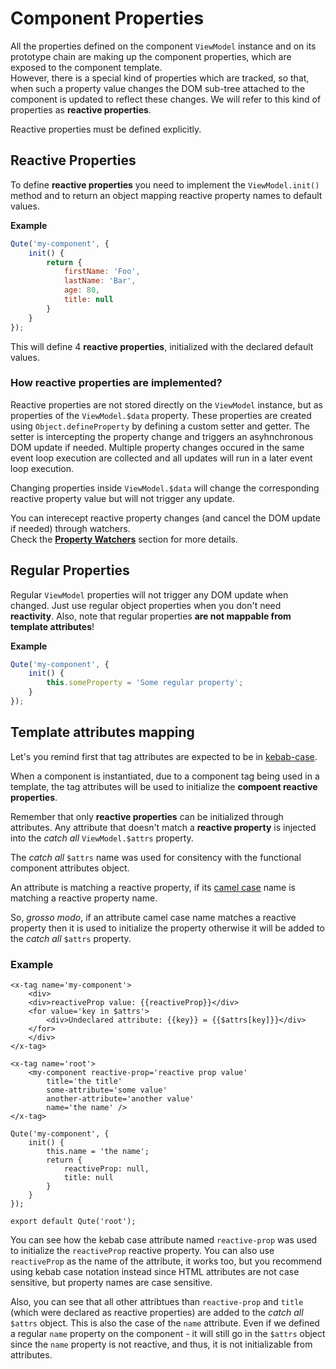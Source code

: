 # Component Properties

All the properties defined on the component `ViewModel` instance and on its prototype chain are making up the component properties, which are exposed to the component template.  \
However, there is a special kind of properties which are tracked, so that, when such a property value changes the DOM sub-tree attached to the component is updated to reflect these changes. We will refer to this kind of properties as **reactive properties**.

Reactive properties must be defined explicitly.

## Reactive Properties

To define **reactive properties** you need to implement the `ViewModel.init()` method and to return an object mapping reactive property names to default values.

**Example**

```javascript
Qute('my-component', {
	init() {
		return {
			firstName: 'Foo',
			lastName: 'Bar',
			age: 80,
			title: null
		}
	}
});
```

This will define 4 **reactive properties**, initialized with the declared default values.

### How reactive properties are implemented?

Reactive properties are not stored directly on the `ViewModel` instance, but as properties of the `ViewModel.$data` property. These properties are created using `Object.defineProperty` by defining a custom setter and getter.
The setter is intercepting the property change and triggers an asyhnchronous DOM update if needed. Multiple property changes occured in the same event loop execution are collected and all updates will run in a later event loop execution.

Changing properties inside `ViewModel.$data` will change the corresponding reactive property value but will not trigger any update.

You can interecept reactive property changes (and cancel the DOM update if needed) through watchers.  \
Check the **[Property Watchers](#/model/watchers)** section for more details.

## Regular Properties

Regular `ViewModel` properties will not trigger any DOM update when changed. Just use regular object properties when you don't need **reactivity**. Also, note that regular properties **are not mappable from template attributes**!

**Example**

```javascript
Qute('my-component', {
	init() {
		this.someProperty = 'Some regular property';
	}
});
```

## Template attributes mapping

Let's you remind first that tag attributes are expected to be in [kebab-case](https://en.wikipedia.org/wiki/Letter_case#Special_case_styles).

When a component is instantiated, due to a component tag being used in a template, the tag attributes will be used to initialize the **compoent reactive properties**.

Remember that only **reactive properties** can be initialized through attributes. Any attribute that doesn't match a **reactive property** is injected into the *catch all* `ViewModel.$attrs` property.

The *catch all* `$attrs` name was used for consitency with the functional component attributes object.

An attribute is matching a reactive property, if its [camel case](https://en.wikipedia.org/wiki/Camel_case) name is matching a reactive property name.

So, *grosso modo*, if an attribute camel case name matches a reactive property then it is used to initialize the property otherwise it will be added to the *catch all* `$attrs` property.


### Example

```jsq
<x-tag name='my-component'>
	<div>
	<div>reactiveProp value: {{reactiveProp}}</div>
	<for value='key in $attrs'>
		<div>Undeclared attribute: {{key}} = {{$attrs[key]}}</div>
	</for>
	</div>
</x-tag>

<x-tag name='root'>
	<my-component reactive-prop='reactive prop value'
		title='the title'
		some-attribute='some value'
		another-attribute='another value'
		name='the name' />
</x-tag>

Qute('my-component', {
	init() {
		this.name = 'the name';
		return {
			reactiveProp: null,
			title: null
		}
	}
});

export default Qute('root');
```

You can see how the kebab case attribute named `reactive-prop` was used to initialize the `reactiveProp` reactive property. You can also use `reactiveProp` as the name of the attribute, it works too, but you recommend using kebab case notation instead since HTML attributes are not case sensitive, but property names are case sensitive.

Also, you can see that all other attribtues than `reactive-prop` and `title` (which were declared as reactive properties) are added to the *catch all* `$attrs` object. This is also the case of the `name` attribute. Even if we defined a regular `name` property on the component - it will still go in the `$attrs` object since the `name` property is not reactive, and thus, it is not initializable from attributes.



